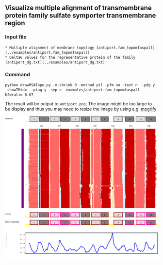 ## Visualize multiple alignment of transmembrane protein family sulfate symporter transmembrane region

### Input file
    * Multiple alignment of membrane topology [antiport.fam_topomfaspall](../examples/antiport.fam_topomfaspall)
    * DeltaG values for the representative protein of the family [antiport_dg.txt](../examples/antiport_dg.txt)

### Command

    python drawMSATopo.py -m-shrink 0 -method pil -pfm no -text n  -pdg y -showTMidx  -ptag y -sep n  examples/antiport.fam_topomfaspall -h2wratio 0.67


The result will be output to `antiport.png`. The image might be too large to be
display and thus you may need to resize the image by using e.g. [mogrify](https://imagemagick.org/script/mogrify.php) 

<img src="../examples/example_images/antiport.s1600.jpg">



